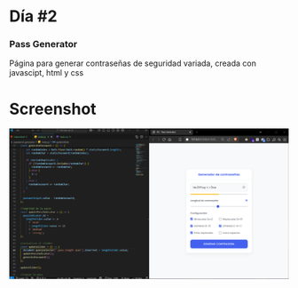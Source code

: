# Día #2

### Pass Generator

Página para generar contraseñas de seguridad variada, creada con javascipt, html y css

# Screenshot

![screenshot](screenshot4.png)

